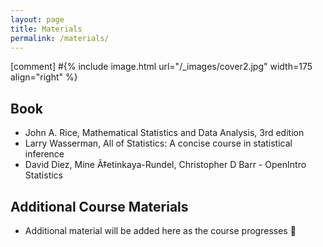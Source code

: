 ```yaml
---
layout: page
title: Materials
permalink: /materials/
---
```


[comment] #{% include image.html url="/_images/cover2.jpg" width=175 align="right" %}

## Book

* John A. Rice, Mathematical Statistics and Data Analysis, 3rd edition 
* Larry Wasserman, All of Statistics: A concise course in statistical inference
* David Diez, Mine Ã‡etinkaya-Rundel, Christopher D Barr - OpenIntro Statistics

## Additional Course Materials

* Additional material will be added here as the course progresses 💯
